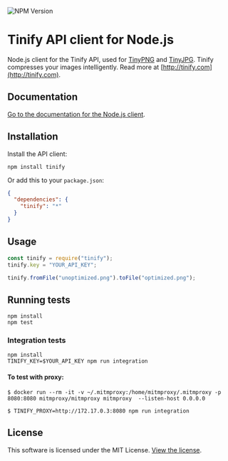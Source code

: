 ![NPM Version](https://img.shields.io/npm/v/tinify)


# Tinify API client for Node.js

Node.js client for the Tinify API, used for [TinyPNG](https://tinypng.com) and [TinyJPG](https://tinyjpg.com). Tinify compresses your images intelligently. Read more at [http://tinify.com](http://tinify.com).

## Documentation

[Go to the documentation for the Node.js client](https://tinypng.com/developers/reference/nodejs).

## Installation

Install the API client:

```
npm install tinify
```

Or add this to your `package.json`:

```json
{
  "dependencies": {
    "tinify": "*"
  }
}
```

## Usage

```javascript
const tinify = require("tinify");
tinify.key = "YOUR_API_KEY";

tinify.fromFile("unoptimized.png").toFile("optimized.png");
```

## Running tests

```
npm install
npm test
```

### Integration tests

```
npm install
TINIFY_KEY=$YOUR_API_KEY npm run integration
```


#### To test with proxy:

    $ docker run --rm -it -v ~/.mitmproxy:/home/mitmproxy/.mitmproxy -p 8080:8080 mitmproxy/mitmproxy mitmproxy  --listen-host 0.0.0.0

    $ TINIFY_PROXY=http://172.17.0.3:8080 npm run integration

## License

This software is licensed under the MIT License. [View the license](LICENSE).
